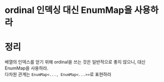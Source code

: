 ordinal 인덱싱 대신 EnumMap을 사용하라
=====================================

# 정리  
배열의 인덱스를 얻기 위해 ordinal을 쓰는 것은 일반적으로 좋지 않으니, 대신 EnumMap을 사용하라.    
다차원 관계는 `EnumMap<..., EnumMap<...>>`로 표현하라     


